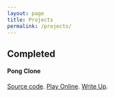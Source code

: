 ```yaml
---
layout: page
title: Projects
permalink: /projects/
---
```


## Completed

#### Pong Clone

[Source code](https://github.com/CStoNintendo/pixijs-Pong-Clone). [Play Online](https://pixi-pong-clone.herokuapp.com). [Write Up](https://cstonintendo.github.io/jekyll/update/2019/09/30/Pong-Complete.html).